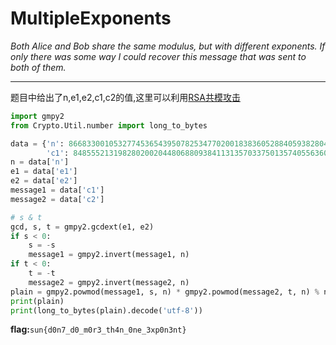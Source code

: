 # MultipleExponents

*Both Alice and Bob share the same modulus, but with different exponents. If only there was some way I could recover this message that was sent to both of them.*

---

题目中给出了n,e1,e2,c1,c2的值,这里可以利用[RSA共模攻击](https://ctf-wiki.org/crypto/asymmetric/rsa/rsa_module_attack/#_7)

```python
import gmpy2
from Crypto.Util.number import long_to_bytes

data = {'n': 86683300105327745365439507825347702001838360528840593828044782382505346188827666308497121206572195142485091411381691608302239467720308057846966586611038898446400292056901615985225826651071775239736355509302701234225559345175968513640372874437860580877571155199027883755959442408968543666251138423852242301639, 'e1': 11048796690938982746152432997911442334648615616780223415034610235310401058533076125720945559697433984697892923155680783661955179131565701195219010273246901, 'e2': 9324711814017970310132549903114153787960184299541815910528651555672096706340659762220635996774790303001176856753572297256560097670723015243180488972016453,
        'c1': 84855521319828020020448068809384113135703375013574055636013459151984904926013060168559438932572351720988574536405041219757650609586761217385808427001020204262032305874206933548737826840501447182203920238204769775531537454607204301478815830436609423437869412027820433923450056939361510843151320837485348066171, 'c2': 54197787252581595971205193568331257218605603041941882795362450109513512664722304194032130716452909927265994263753090021761991044436678485565631063700887091405932490789561882081600940995910094939803525325448032287989826156888870845730794445212288211194966299181587885508098448750830074946100105532032186340554}
n = data['n']
e1 = data['e1']
e2 = data['e2']
message1 = data['c1']
message2 = data['c2']

# s & t
gcd, s, t = gmpy2.gcdext(e1, e2)
if s < 0:
    s = -s
    message1 = gmpy2.invert(message1, n)
if t < 0:
    t = -t
    message2 = gmpy2.invert(message2, n)
plain = gmpy2.powmod(message1, s, n) * gmpy2.powmod(message2, t, n) % n
print(plain)
print(long_to_bytes(plain).decode('utf-8'))
```

**flag:**`sun{d0n7_d0_m0r3_th4n_0ne_3xp0n3nt}`

